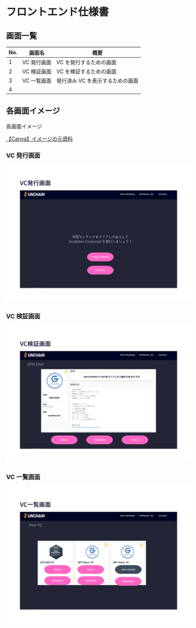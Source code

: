 # フロントエンド仕様書

## 画面一覧

| No. | 画面名      | 概要                             |
| --- | ----------- | -------------------------------- |
| 1   | VC 発行画面 | VC を発行するための画面          |
| 2   | VC 検証画面 | VC を検証するための画面          |
| 3   | VC 一覧画面 | 発行済み VC を表示するための画面 |
| 4   |             |                                  |

## 各画面イメージ

各画面イメージ

[【Canva】イメージの元資料](https://www.canva.com/design/DAFYZdxJIl8/1ZWS3RlzENLtkgD8m5ny5A/edit?utm_content=DAFYZdxJIl8&utm_campaign=designshare&utm_medium=link2&utm_source=sharebutton)

### VC 発行画面

<img src="./assets/imgs/VC発行画面.png">

### VC 検証画面

<img src="./assets/imgs/VC検証画面.png">

### VC 一覧画面

<img src="./assets/imgs/VC一覧画面.png">
